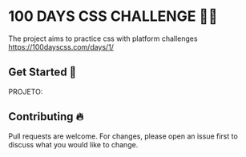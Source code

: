 
# 100 DAYS CSS CHALLENGE 👨‍💻  

The project aims to practice css with platform challenges 
https://100dayscss.com/days/1/
## Get Started 🚀  

PROJETO:  

## Contributing 🔥  
Pull requests are welcome. For changes, please open an issue first to discuss what you would like to change.